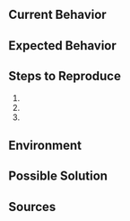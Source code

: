 <!--- Make sure to add a descriptive title in the field above! E.g. "The header title on the homepage has the wrong color"  -->

## Current Behavior
<!--- Tell us what happens on the website that shouldn't happen. E.g. "Currently the header title is green." -->

## Expected Behavior
<!--- Tell us what should happen instead - how would you expect this to see fixed? E.g. "The header title should be Ember orange." -->

## Steps to Reproduce
<!--- Please let other contributors know how they can reproduce the issue in several steps. E.g. "1. visit emberjs.com 2. You will see the green header title." -->
1.
2.
3.

## Environment
<!--- Please provide any technical details that might be relevant for the reproduction of this issue. E.g. "seen on emberjs.com, Windows 7, Internet Explorer 10" -->

## Possible Solution
<!--- This is optional. If you have an idea how this could be fixed, please let contributors know here. -->

## Sources
<!--- This is optional. If you can provide a screenshot or a screen recording of something that needs to be improved, please paste these here. -->

